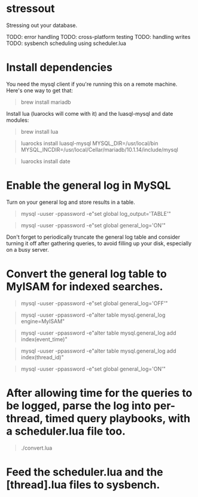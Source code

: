 # stressout
Stressing out your database.

TODO: error handling
TODO: cross-platform testing
TODO: handling writes
TODO: sysbench scheduling using scheduler.lua

# Install dependencies

You need the mysql client if you're running this on a remote machine. Here's one way to get that:
> brew install mariadb

Install lua (luarocks will come with it) and the luasql-mysql and date modules:
> brew install lua

> luarocks install luasql-mysql MYSQL_DIR=/usr/local/bin MYSQL_INCDIR=/usr/local/Cellar/mariadb/10.1.14/include/mysql

> luarocks install date

# Enable the general log in MySQL

Turn on your general log and store results in a table.

> mysql -uuser -ppassword -e"set global log_output='TABLE'"

> mysql -uuser -ppassword -e"set global general_log='ON'"

Don't forget to periodically truncate the general log table and consider turning it off after gathering queries, to avoid filling up your disk, especially on a busy server.

# Convert the general log table to MyISAM for indexed searches.

> mysql -uuser -ppassword -e"set global general_log='OFF'"

> mysql -uuser -ppassword -e"alter table mysql.general_log engine=MyISAM"

> mysql -uuser -ppassword -e"alter table mysql.general_log add index(event_time)"

> mysql -uuser -ppassword -e"alter table mysql.general_log add index(thread_id)"

> mysql -uuser -ppassword -e"set global general_log='ON'"

# After allowing time for the queries to be logged, parse the log into per-thread, timed query playbooks, with a scheduler.lua file too.

> ./convert.lua

# Feed the scheduler.lua and the [thread].lua files to sysbench.


